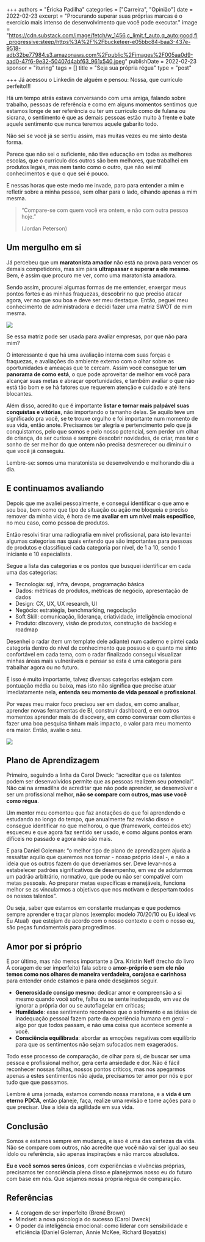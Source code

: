 +++
authors = "Éricka Padilha"
categories = ["Carreira", "Opinião"]
date = 2022-02-23
excerpt = "Procurando superar suas próprias marcas é o exercício mais intenso de desenvolvimento que você pode executar."
image = "https://cdn.substack.com/image/fetch/w_1456,c_limit,f_auto,q_auto:good,fl_progressive:steep/https%3A%2F%2Fbucketeer-e05bbc84-baa3-437e-9518-adb32be77984.s3.amazonaws.com%2Fpublic%2Fimages%2F005aa0d9-aad0-47f6-9e32-50407d4abf63_961x540.jpeg"
publishDate = 2022-02-23
sponsor = "ituring"
tags = []
title = "Seja sua própria régua"
type = "post"

+++
Já acessou o Linkedin de alguém e pensou: Nossa, que currículo perfeito!!!

Há um tempo atrás estava conversando com uma amiga, falando sobre trabalho, pessoas de referência e como em alguns momentos sentimos que estamos longe de ser referência ou ter um currículo como de fulana ou sicrana, o sentimento é que as demais pessoas estão muito à frente e bate aquele sentimento que nunca teremos aquele gabarito todo.

Não sei se você já se sentiu assim, mas muitas vezes eu me sinto desta forma.

Parece que não sei o suficiente, não tive educação em todas as melhores escolas, que o currículo dos outros são bem melhores, que trabalhei em produtos legais, mas nem tanto como o outro, que não sei mil conhecimentos e que o que sei é pouco.

E nessas horas que este medo me invade, paro para entender a mim e refletir sobre a minha pessoa, sem olhar para o lado, olhando apenas a mim mesma.

> “Compare-se com quem você era ontem, e não com outra pessoa hoje.”
>
> (Jordan Peterson)

## Um mergulho em si

Já percebeu que um **maratonista amador** não está na prova para vencer os demais competidores, mas sim para **ultrapassar e superar a ele mesmo**. Bem, é assim que procuro me ver, como uma maratonista amadora.

Sendo assim, procurei algumas formas de me entender, enxergar meus pontos fortes e as minhas fraquezas, descobrir no que preciso atacar agora, ver no que sou boa e deve ser meu destaque. Então, peguei meu conhecimento de administradora e decidi fazer uma matriz SWOT de mim mesma.

![](https://cdn.substack.com/image/fetch/f_auto,q_auto:good,fl_progressive:steep/https%3A%2F%2Fbucketeer-e05bbc84-baa3-437e-9518-adb32be77984.s3.amazonaws.com%2Fpublic%2Fimages%2Fded4c861-c5b1-41c2-8bae-d2436c5e7302_484x315.png)

Se essa matriz pode ser usada para avaliar empresas, por que não para mim?

O interessante é que há uma avaliação interna com suas forças e fraquezas, e avaliações do ambiente externo com o olhar sobre as oportunidades e ameaças que te cercam. Assim você consegue ter **um panorama de como está**, o que pode aproveitar de melhor em você para alcançar suas metas e abraçar oportunidades, e também avaliar o que não está tão bom e se há fatores que requerem atenção e cuidado e até itens blocantes.

Além disso, acredito que é importante **listar e tornar mais palpável suas conquistas e vitórias**, não importando o tamanho delas. Se aquilo teve um significado pra você, se te trouxe orgulho e foi importante num momento de sua vida, então anote. Precisamos ter alegria e pertencimento pelo que já conquistamos, pelo que somos e pelo nosso potencial, sem perder um olhar de criança, de ser curiosa e sempre descobrir novidades, de criar, mas ter o sonho de ser melhor do que ontem não precisa desmerecer ou diminuir o que você já conseguiu.

Lembre-se: somos uma maratonista se desenvolvendo e melhorando dia a dia.

## E continuamos avaliando

Depois que me avaliei pessoalmente, e consegui identificar o que amo e sou boa, bem como que tipo de situação ou ação me bloqueia e preciso remover da minha vida, é hora de **me avaliar em um nível mais específico**, no meu caso, como pessoa de produtos.

Então resolvi tirar uma radiografia em nível profissional, para isto levantei algumas categorias nas quais entendo que são importantes para pessoas de produtos e classifiquei cada categoria por nível, de 1 a 10, sendo 1 iniciante e 10 especialista.

Segue a lista das categorias e os pontos que busquei identificar em cada uma das categorias:

* Tecnologia: sql, infra, devops, programação básica
* Dados: métricas de produtos, métricas de negócio, apresentação de dados
* Design: CX, UX, UX research, UI
* Negócio: estratégia, benchmarking, negociação
* Soft Skill: comunicação, liderança, criatividade, inteligência emocional
* Produto: discovery, visão de produtos, construção de backlog e roadmap

Desenhei o radar (tem um template dele adiante) num caderno e pintei cada categoria dentro do nível de conhecimento que possuo e o quanto me sinto confortável em cada tema, com o radar finalizado consegui visualizar minhas áreas mais vulneráveis e pensar se esta é uma categoria para trabalhar agora ou no futuro.

E isso é muito importante, talvez diversas categorias estejam com pontuação média ou baixa, mas isto não significa que precise atuar imediatamente nela, **entenda seu momento de vida pessoal e profissional**.

Por vezes meu maior foco precisou ser em dados, em como analisar, aprender novas ferramentas de BI, construir dashboard, e em outros momentos aprender mais de discovery, em como conversar com clientes e fazer uma boa pesquisa tinham mais impacto, o valor para meu momento era maior. Então, avalie o seu.

![](https://cdn.substack.com/image/fetch/f_auto,q_auto:good,fl_progressive:steep/https%3A%2F%2Fbucketeer-e05bbc84-baa3-437e-9518-adb32be77984.s3.amazonaws.com%2Fpublic%2Fimages%2Fc6a92dba-613b-4c37-ad12-1ea05d7852f6_738x636.png)

## Plano de Aprendizagem

Primeiro, seguindo a linha da Carol Dweck: “acreditar que os talentos podem ser desenvolvidos permite que as pessoas realizem seu potencial”. Não cai na armadilha de acreditar que não pode aprender, se desenvolver e ser um profissional melhor, **não se compare com outros, mas use você como régua**.

Um mentor meu comentou que faz anotações do que foi aprendendo e estudando ao longo do tempo, que anualmente faz revisão disso e consegue identificar no que melhorou, o que (framework, conteúdos etc) esqueceu e que agora faz sentido ser usado, e como alguns pontos eram difíceis no passado e agora não são mais.

E para Daniel Goleman: “o melhor tipo de plano de aprendizagem ajuda a ressaltar aquilo que queremos nos tornar - nosso próprio ideal -, e não a ideia que os outros fazem do que deveríamos ser. Deve levar-nos a estabelecer padrões significativos de desempenho, em vez de adotarmos um padrão arbitrário, normativo, que pode ou não ser compatível com metas pessoais. Ao preparar metas específicas e manejáveis, funciona melhor se as vincularmos a objetivos que nos motivam e despertam todos os nossos talentos”.

Ou seja, saber que estamos em constante mudanças e que podemos sempre aprender e traçar planos (exemplo: modelo 70/20/10 ou Eu ideal vs Eu Atual)  que estejam de acordo com o nosso contexto e com o nosso eu, são peças fundamentais para progredimos.

## Amor por si próprio

E por último, mas não menos importante a Dra. Kristin Neff (trecho do livro A coragem de ser imperfeito) fala sobre o **amor-próprio e sem ele não temos como nos olhares de maneira verdadeira, corajosa e carinhosa** para entender onde estamos e para onde desejamos seguir.

* **Generosidade consigo mesmo**: dedicar amor e compreensão a si mesmo quando você sofre, falha ou se sente inadequado, em vez de ignorar a própria dor ou se autoflagelar em críticas;
* **Humildade**: esse sentimento reconhece que o sofrimento e as ideias de inadequação pessoal fazem parte da experiência humana em geral - algo por que todos passam, e não uma coisa que acontece somente a você.
* **Consciência equilibrada**: abordar as emoções negativas com equilíbrio para que os sentimentos não sejam sufocados nem exagerados.

Todo esse processo de comparação, de olhar para si, de buscar ser uma pessoa e profissional melhor, gera certa ansiedade e dor. Não é fácil reconhecer nossas falhas, nossos pontos críticos, mas nos apegarmos apenas a estes sentimentos não ajuda, precisamos ter amor por nós e por tudo que que passamos.

Lembre é uma jornada, estamos correndo nossa maratona, e a **vida é um eterno PDCA**, então planeje, faça, realize uma revisão e tome ações para o que precisar. Use a ideia da agilidade em sua vida.

## Conclusão

Somos e estamos sempre em mudança, e isso é uma das certezas da vida. Não se compare com outros, não acredite que você não vai ser igual ao seu ídolo ou referência, são apenas inspirações e não marcos absolutos.

**Eu e você somos seres únicos**, com experiências e vivências próprias, precisamos ter consciência plena disso e planejarmos nosso eu do futuro com base em nós. Que sejamos nossa própria régua de comparação.

## Referências

* A coragem de ser imperfeito (Brené Brown)
* Mindset: a nova psicologia do sucesso (Carol Dweck)
* O poder da inteligência emocional: como liderar com sensibilidade e eficiência (Daniel Goleman, Annie McKee, Richard Boyatzis)